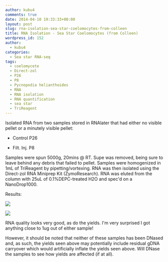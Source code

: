 ```yaml
---
author: kubu4
comments: true
date: 2014-04-10 19:33:33+00:00
layout: post
slug: rna-isolation-sea-star-coelomocytes-from-colleen
title: RNA Isolation - Sea Star Coelomocytes (from Colleen)
wordpress_id: 152
author:
  - kubu4
categories:
  - Sea star RNA-seq
tags:
  - coelomycete
  - Direct-zol
  - P26
  - P8
  - Pycnopodia helianthoides
  - RNA
  - RNA isolation
  - RNA quantification
  - sea star
  - TriReagent
---
```


Isolated RNA from two samples stored in RNAlater that had either no visible pellet or a minutely visible pellet:




    
  * Control P26

    
  * Filt. Inj. P8



Samples were spun 5000g, 20mins @ RT. Supe was removed, being sure to leave behind any debris that failed to pellet. Samples were homogenized in 1mL of TriReagent by pipetting/vortexing. RNA was then isolated using the Direct-zol RNA Miniprep Kit (ZymoResearch). RNA was eluted from the column with 25uL of 0.1%DEPC-treated H2O and spec'd on a NanoDrop1000.

Results:

![](http://eagle.fish.washington.edu/Arabidopsis/20140411%20-%20Sea%20Star%20RNA%20ODs.JPG)

![](http://eagle.fish.washington.edu/Arabidopsis/20140411%20-%20Sea%20Star%20RNA%20plots.JPG)

RNA quality looks very good, as do the yields. I'm very surprised I got anything close to 1ug out of either sample!

However, it should be noted that neither of these samples has been DNased and, as such, the yields seen above may potentially include residual gDNA carryover which would artificially inflate the yields seen above. Will DNase the samples to see how yields are affected (if at all).
